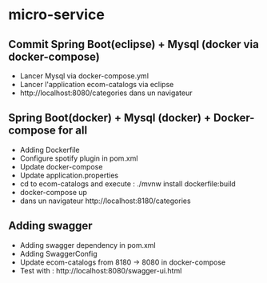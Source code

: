 # micro-service

## Commit Spring Boot(eclipse) + Mysql (docker via docker-compose)
- Lancer Mysql via docker-compose.yml
- Lancer l'application ecom-catalogs via eclipse
- http://localhost:8080/categories dans un navigateur

## Spring Boot(docker) + Mysql (docker) + Docker-compose for all
 - Adding Dockerfile
 - Configure spotify plugin in pom.xml
 - Update docker-compose
 - Update application.properties
 - cd to ecom-catalogs and execute : ./mvnw install dockerfile:build
 - docker-compose up
 - dans un navigateur http://localhost:8180/categories
 
 
## Adding swagger
 - Adding swagger dependency in pom.xml
 - Adding SwaggerConfig
 - Update ecom-catalogs from 8180 -> 8080 in docker-compose
 - Test with : http://localhost:8080/swagger-ui.html
 
 
